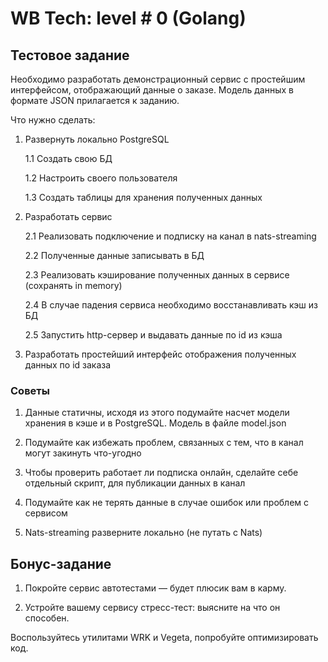 # WB Tech: level # 0 (Golang)		 	 	

## Тестовое задание
Необходимо разработать демонстрационный сервис с простейшим интерфейсом, отображающий данные о заказе. Модель данных в формате JSON прилагается к заданию.	

				

Что нужно сделать:

1. Развернуть локально PostgreSQL

    1.1 Создать свою БД

    1.2 Настроить своего пользователя

    1.3 Создать таблицы для хранения полученных данных

2.  Разработать сервис

    2.1 Реализовать подключение и подписку на канал в nats-streaming

    2.2 Полученные данные записывать в БД

    2.3 Реализовать кэширование полученных данных в сервисе (сохранять in memory)

    2.4 В случае падения сервиса необходимо восстанавливать кэш из БД

    2.5 Запустить http-сервер и выдавать данные по id из кэша

3. Разработать простейший интерфейс отображения полученных данных по id заказа

### Советы				
1. Данные статичны, исходя из этого подумайте насчет модели хранения в кэше и в PostgreSQL. Модель в файле model.json

2. Подумайте как избежать проблем, связанных с тем, что в канал могут закинуть что-угодно

3. Чтобы проверить работает ли подписка онлайн, сделайте себе отдельный скрипт, для публикации данных в канал

4. Подумайте как не терять данные в случае ошибок или проблем с сервисом

5. Nats-streaming разверните локально (не путать с Nats)

						

## Бонус-задание						
1. Покройте сервис автотестами — будет плюсик вам в карму.

2. Устройте вашему сервису стресс-тест: выясните на что он способен.

						

Воспользуйтесь утилитами WRK и Vegeta, попробуйте оптимизировать код.